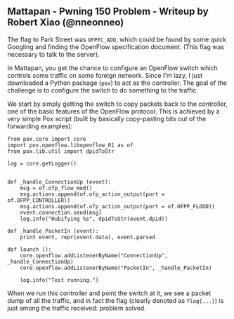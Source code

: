 ## Mattapan - Pwning 150 Problem - Writeup by Robert Xiao (@nneonneo)

The flag to Park Street was `OFPFC_ADD`, which could be found by some quick Googling and finding the OpenFlow specification document. (This flag was necessary to talk to the server).

In Mattapan, you get the chance to configure an OpenFlow switch which controls some traffic on some foreign network. Since I'm lazy, I just downloaded a Python package (`pox`) to act as the controller. The goal of the challenge is to configure the switch to do something to the traffic.

We start by simply getting the switch to copy packets back to the controller, one of the basic features of the OpenFlow protocol. This is achieved by a very simple Pox script (built by basically copy-pasting bits out of the forwarding examples):

    from pox.core import core
    import pox.openflow.libopenflow_01 as of
    from pox.lib.util import dpidToStr

    log = core.getLogger()


    def _handle_ConnectionUp (event):
        msg = of.ofp_flow_mod()
        msg.actions.append(of.ofp_action_output(port = of.OFPP_CONTROLLER))
        msg.actions.append(of.ofp_action_output(port = of.OFPP_FLOOD))
        event.connection.send(msg)
        log.info("Hubifying %s", dpidToStr(event.dpid))

    def _handle_PacketIn (event):
        print event, repr(event.data), event.parsed

    def launch ():
        core.openflow.addListenerByName("ConnectionUp", _handle_ConnectionUp)
        core.openflow.addListenerByName("PacketIn", _handle_PacketIn)

        log.info("Test running.")

When we run this controller and point the switch at it, we see a packet dump of all the traffic, and in fact the flag (clearly denoted as `flag{...}`) is just among the traffic received: problem solved.